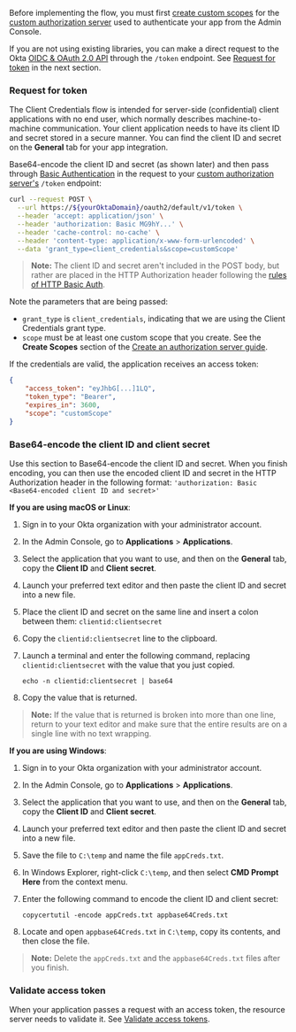 Before implementing the flow, you must first [create custom scopes](#create-custom-scopes) for the [custom authorization server](/docs/guides/customize-authz-server/) used to authenticate your app from the Admin Console.

If you are not using existing libraries, you can make a direct request to the Okta [OIDC & OAuth 2.0 API](/docs/reference/api/oidc/) through the `/token` endpoint. See [Request for token](#request-for-token) in the next section.

### Request for token

The Client Credentials flow is intended for server-side (confidential) client applications with no end user, which normally describes machine-to-machine communication. Your client application needs to have its client ID and secret stored in a secure manner. You can find the client ID and secret on the **General** tab for your app integration.

Base64-encode the client ID and secret (as shown later) and then pass through [Basic Authentication](https://tools.ietf.org/html/rfc7617) in the request to your [custom authorization server's](/docs/concepts/auth-servers/#custom-authorization-server) `/token` endpoint:

```bash
curl --request POST \
  --url https://${yourOktaDomain}/oauth2/default/v1/token \
  --header 'accept: application/json' \
  --header 'authorization: Basic MG9hY...' \
  --header 'cache-control: no-cache' \
  --header 'content-type: application/x-www-form-urlencoded' \
  --data 'grant_type=client_credentials&scope=customScope'
```

> **Note:** The client ID and secret aren't included in the POST body, but rather are placed in the HTTP Authorization header following the [rules of HTTP Basic Auth](https://tools.ietf.org/html/rfc7617).

Note the parameters that are being passed:

- `grant_type` is `client_credentials`, indicating that we are using the Client Credentials grant type.
- `scope` must be at least one custom scope that you create. See the **Create Scopes** section of the [Create an authorization server guide](/docs/guides/customize-authz-server/main/#create-scopes).

If the credentials are valid, the application receives an access token:

```json
{
    "access_token": "eyJhbG[...]1LQ",
    "token_type": "Bearer",
    "expires_in": 3600,
    "scope": "customScope"
}
```

### Base64-encode the client ID and client secret

Use this section to Base64-encode the client ID and secret. When you finish encoding, you can then use the encoded client ID and secret in the HTTP Authorization header in the following format: `'authorization: Basic <Base64-encoded client ID and secret>'`

**If you are using macOS or Linux**:

1. Sign in to your Okta organization with your administrator account.
1. In the Admin Console, go to **Applications** > **Applications**.
1. Select the application that you want to use, and then on the **General** tab, copy the **Client ID** and **Client secret**.
1. Launch your preferred text editor and then paste the client ID and secret into a new file.
1. Place the client ID and secret on the same line and insert a colon between them: `clientid:clientsecret`
1. Copy the `clientid:clientsecret` line to the clipboard.
1. Launch a terminal and enter the following command, replacing `clientid:clientsecret` with the value that you just copied.

    `echo -n clientid:clientsecret | base64`

1. Copy the value that is returned.

> **Note:** If the value that is returned is broken into more than one line, return to your text editor and make sure that the entire results are on a single line with no text wrapping.

**If you are using Windows**:

1. Sign in to your Okta organization with your administrator account.
1. In the Admin Console, go to **Applications** > **Applications**.
1. Select the application that you want to use, and then on the **General** tab, copy the **Client ID** and **Client secret**.
1. Launch your preferred text editor and then paste the client ID and secret into a new file.
1. Save the file to `C:\temp` and name the file `appCreds.txt`.
1. In Windows Explorer, right-click `C:\temp`, and then select **CMD Prompt Here** from the context menu.
1. Enter the following command to encode the client ID and client secret:

    `copycertutil -encode appCreds.txt appbase64Creds.txt`

1. Locate and open `appbase64Creds.txt` in `C:\temp`, copy its contents, and then close the file.

> **Note:** Delete the `appCreds.txt` and the `appbase64Creds.txt` files after you finish.

### Validate access token

When your application passes a request with an access token, the resource server needs to validate it. See [Validate access tokens](/docs/guides/validate-access-tokens/).
